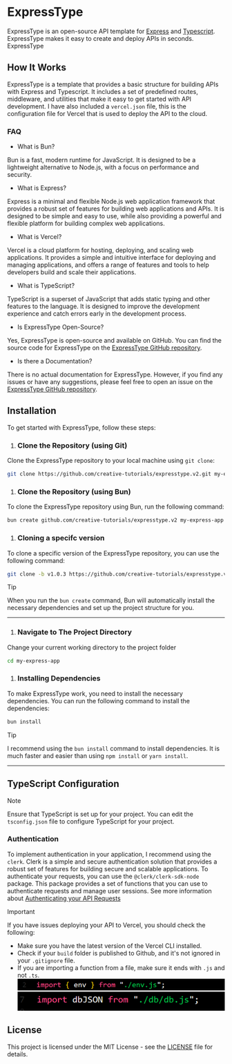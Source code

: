 # ExpressType

ExpressType is an open-source API template for [Express](https://expressjs.com/) and [Typescript](https://typescriptlang.org). ExpressType makes it easy to create and deploy APIs in seconds. ExpressType

## How It Works

ExpressType is a template that provides a basic structure for building APIs with Express and Typescript. It includes a set of predefined routes, middleware, and utilities that make it easy to get started with API development. I have also included a `vercel.json` file, this is the configuration file for Vercel that is used to deploy the API to the cloud.

### FAQ

- What is Bun?

Bun is a fast, modern runtime for JavaScript. It is designed to be a lightweight alternative to Node.js, with a focus on performance and security.

- What is Express?

Express is a minimal and flexible Node.js web application framework that provides a robust set of features for building web applications and APIs. It is designed to be simple and easy to use, while also providing a powerful and flexible platform for building complex web applications.

- What is Vercel?

Vercel is a cloud platform for hosting, deploying, and scaling web applications. It provides a simple and intuitive interface for deploying and managing applications, and offers a range of features and tools to help developers build and scale their applications.

- What is TypeScript?

TypeScript is a superset of JavaScript that adds static typing and other features to the language. It is designed to improve the development experience and catch errors early in the development process.

- Is ExpressType Open-Source?

Yes, ExpressType is open-source and available on GitHub. You can find the source code for ExpressType on the [ExpressType GitHub repository](https://github.com/creative-tutorials/expresstype.v2).

- Is there a Documentation?

There is no actual documentation for ExpressType. However, if you find any issues or have any suggestions, please feel free to open an issue on the [ExpressType GitHub repository](https://github.com/creative-tutorials/expresstype.v2).

## Installation

To get started with ExpressType, follow these steps:

1. ### Clone the Repository (using Git)

Clone the ExpressType repository to your local machine using `git clone`:

```bash
git clone https://github.com/creative-tutorials/expresstype.v2.git my-express-app
```

1. ### Clone the Repository (using Bun)

To clone the ExpressType repository using Bun, run the following command:

```bash
bun create github.com/creative-tutorials/expresstype.v2 my-express-app
```

1. ### Cloning a specifc version

To clone a specific version of the ExpressType repository, you can use the following command:

```bash
git clone -b v1.0.3 https://github.com/creative-tutorials/expresstype.v2.git my-express-app
```

> [!TIP]
> When you run the `bun create` command, Bun will automatically install the necessary dependencies and set up the project structure for you.

---

1. ### Navigate to The Project Directory

Change your current working directory to the project folder

```bash
cd my-express-app
```

1. ### Installing Dependencies

To make ExpressType work, you need to install the necessary dependencies. You can run the following command to install the dependencies:

```bash
bun install
```

> [!TIP]  
> I recommend using the `bun install` command to install dependencies. It is much faster and easier than using `npm install` or `yarn install`.

---

## TypeScript Configuration

> [!NOTE]  
> Ensure that TypeScript is set up for your project. You can edit the `tsconfig.json` file to configure TypeScript for your project.

### Authentication

To implement authentication in your application, I recommend using the `clerk`. Clerk is a simple and secure authentication solution that provides a robust set of features for building secure and scalable applications. To authenticate your requests, you can use the `@clerk/clerk-sdk-node` package. This package provides a set of functions that you can use to authenticate requests and manage user sessions. See more information about [Authenticating your API Requests](https://clerk.com/blog/how-to-authenticate-api-requests-with-clerk-express)

> [!IMPORTANT]
> If you have issues deploying your API to Vercel, you should check the following:

- Make sure you have the latest version of the Vercel CLI installed.
- Check if your `build` folder is published to Github, and it's not ignored in your `.gitignore` file.
- If you are importing a function from a file, make sure it ends with `.js` and not `.ts`.
  ![alt text](image.png)
  ![alt text](image-1.png)

## License

This project is licensed under the MIT License - see the [LICENSE](/LICENSE) file for details.

